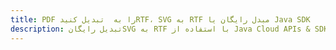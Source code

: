 ---title: PDF را به  تبدیل کنیدRTF، SVG به RTF مبدل رایگان یا Java SDKdescription: تبدیل رایگانSVG به RTF با استفاده از Java Cloud APIs & SDK همچنین اسناد PDF را در Cloud ایجاد، ویرایش و رندر کنید.---